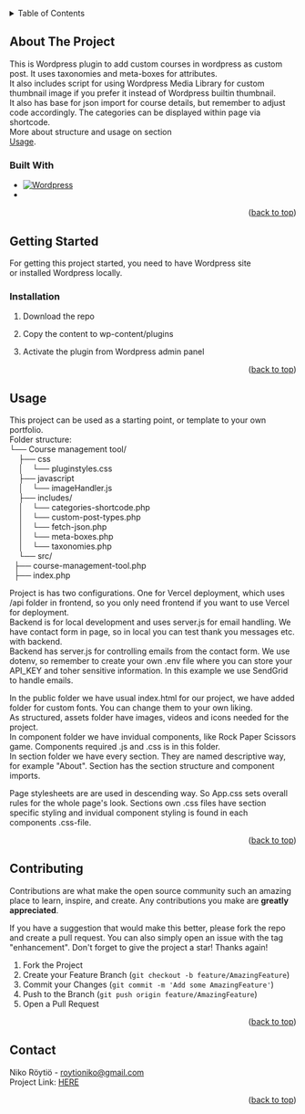 <!-- Improved compatibility of back to top link: See: https://github.com/othneildrew/Best-README-Template/pull/73 -->
<a name="readme-top"></a>

<!-- TABLE OF CONTENTS -->
<details>
  <summary>Table of Contents</summary>
  <ol>
    <li>
      <a href="#about-the-project">About The Project</a>
      <ul>
        <li><a href="#built-with">Built With</a></li>
      </ul>
    </li>
    <li>
      <a href="#getting-started">Getting Started</a>
      <ul>
        <li><a href="#prerequisites">Prerequisites</a></li>
        <li><a href="#installation">Installation</a></li>
      </ul>
    </li>
    <li><a href="#usage">Usage</a></li>
    <li><a href="#contributing">Contributing</a></li>
    <li><a href="#contact">Contact</a></li>
  </ol>
</details>



<!-- ABOUT THE PROJECT -->
## About The Project

This is Wordpress plugin to add custom courses in wordpress as custom post. It uses taxonomies and meta-boxes for attributes.  
It also includes script for using Wordpress Media Library for custom thumbnail image if you prefer it instead of Wordpress builtin thumbnail.  
It also has base for json import for course details, but remember to adjust code accordingly. The categories can be displayed within page via shortcode.  
More about structure and usage on section  
<a href="#usage">Usage</a>.





### Built With

* [![Wordpress][Wordpress]][Wordpress-url]
* 
<p align="right">(<a href="#readme-top">back to top</a>)</p>



<!-- GETTING STARTED -->
## Getting Started

For getting this project started, you need to have Wordpress site  
or installed Wordpress locally.  


### Installation

1. Download the repo
 
2. Copy the content to wp-content/plugins  

3. Activate the plugin from Wordpress admin panel
   
<p align="right">(<a href="#readme-top">back to top</a>)</p>



<!-- USAGE EXAMPLES -->
## Usage

This project can be used as a starting point, or template to your own portfolio.  
Folder structure:  
└── Course management tool/  
&nbsp;&nbsp;&nbsp;&nbsp;├── css  
&nbsp;&nbsp;&nbsp;&nbsp;│ &nbsp;&nbsp;  └── pluginstyles.css  
&nbsp;&nbsp;&nbsp;&nbsp;├── javascript  
&nbsp;&nbsp;&nbsp;&nbsp;│ &nbsp;&nbsp;  └── imageHandler.js    
&nbsp;&nbsp;&nbsp;&nbsp;├── includes/  
&nbsp;&nbsp;&nbsp;&nbsp;│ &nbsp;&nbsp;  └── categories-shortcode.php  
&nbsp;&nbsp;&nbsp;&nbsp;│ &nbsp;&nbsp;  └── custom-post-types.php  
&nbsp;&nbsp;&nbsp;&nbsp;│ &nbsp;&nbsp;  └── fetch-json.php  
&nbsp;&nbsp;&nbsp;&nbsp;│ &nbsp;&nbsp;  └── meta-boxes.php  
&nbsp;&nbsp;&nbsp;&nbsp;│ &nbsp;&nbsp;  └── taxonomies.php  
&nbsp;&nbsp;&nbsp;&nbsp;└── src/  
&nbsp;&nbsp;├── course-management-tool.php  
&nbsp;&nbsp;├── index.php  

      
Project is has two configurations. One for Vercel deployment, which uses /api folder in frontend, so you only need frontend if you want to use Vercel for deployment.  
Backend is for local development and uses server.js for email handling. We have contact form in page, so in local you can test thank you messages etc. with backend.  
Backend has server.js for controlling emails from the contact form. We use dotenv, so remember to create your own .env file where you can store your API_KEY and toher sensitive information. In this example we use SendGrid to handle emails.  
  
In the public folder we have usual index.html for our project, we have added folder for custom fonts. You can change them to your own liking.  
As structured, assets folder have images, videos and icons needed for the project.  
In component folder we have invidual components, like Rock Paper Scissors game. Components required .js and .css is in this folder.  
In section folder we have every section. They are named descriptive way, for example "About". Section has the section structure and component imports.  

Page stylesheets are are used in descending way. So App.css sets overall rules for the whole page's look. Sections own .css files have section specific styling and invidual component styling is found in each components .css-file.  
   

<p align="right">(<a href="#readme-top">back to top</a>)</p>  


<!-- CONTRIBUTING -->
## Contributing

Contributions are what make the open source community such an amazing place to learn, inspire, and create. Any contributions you make are **greatly appreciated**.

If you have a suggestion that would make this better, please fork the repo and create a pull request. You can also simply open an issue with the tag "enhancement".
Don't forget to give the project a star! Thanks again!

1. Fork the Project
2. Create your Feature Branch (`git checkout -b feature/AmazingFeature`)
3. Commit your Changes (`git commit -m 'Add some AmazingFeature'`)
4. Push to the Branch (`git push origin feature/AmazingFeature`)
5. Open a Pull Request

<p align="right">(<a href="#readme-top">back to top</a>)</p>

<!-- CONTACT -->
## Contact

Niko Röytiö - roytioniko@gmail.com  
Project Link: <a href="https://github.com/nikoroytio/Course-Management-Tool">HERE</a>

<p align="right">(<a href="#readme-top">back to top</a>)</p>


<!-- MARKDOWN LINKS & IMAGES -->
<!-- https://www.markdownguide.org/basic-syntax/#reference-style-links -->
[Wordpress]: https://img.shields.io/badge/Wordpress-21759B?style=for-the-badge&logo=wordpress&logoColor=white  
[Wordpress-url]: https://wordpress.com/  
